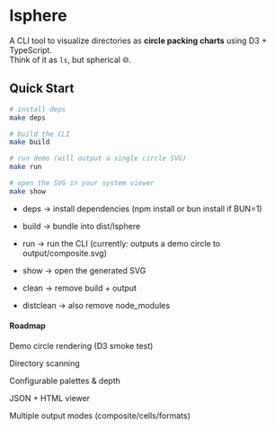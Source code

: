 # lsphere

A CLI tool to visualize directories as **circle packing charts** using D3 + TypeScript.  
Think of it as `ls`, but spherical 🌐.

## Quick Start

```bash
# install deps
make deps

# build the CLI
make build

# run demo (will output a single circle SVG)
make run

# open the SVG in your system viewer
make show
```

- deps → install dependencies (npm install or bun install if BUN=1)

- build → bundle into dist/lsphere

- run → run the CLI (currently: outputs a demo circle to output/composite.svg)

- show → open the generated SVG

- clean → remove build + output

- distclean → also remove node_modules

#### Roadmap
 
  Demo circle rendering (D3 smoke test)

  Directory scanning

  Configurable palettes & depth

  JSON + HTML viewer

  Multiple output modes (composite/cells/formats)
